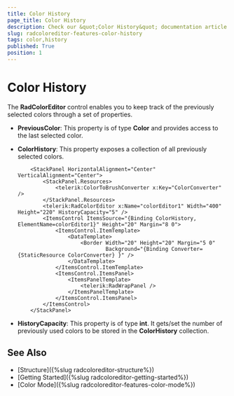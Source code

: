 ```yaml
---
title: Color History
page_title: Color History
description: Check our &quot;Color History&quot; documentation article for the RadColorEditor {{ site.framework_name }} control.
slug: radcoloreditor-features-color-history
tags: color,history
published: True
position: 1
---
```


# Color History

The __RadColorEditor__ control enables you to keep track of the previously selected colors through a set of properties.

* __PreviousColor__: This property is of type __Color__ and provides access to the last selected color.					

* __ColorHistory__: This property exposes a collection of all previously selected colors.						

	
	```XAML
		<StackPanel HorizontalAlignment="Center" VerticalAlignment="Center">
			<StackPanel.Resources>
				<telerik:ColorToBrushConverter x:Key="ColorConverter" />
			</StackPanel.Resources>
			<telerik:RadColorEditor x:Name="colorEditor1" Width="400" Height="220" HistoryCapacity="5" />
			<ItemsControl ItemsSource="{Binding ColorHistory, ElementName=colorEditor1}" Height="20" Margin="8 0">
				<ItemsControl.ItemTemplate>
					<DataTemplate>
						<Border Width="20" Height="20" Margin="5 0"
								Background="{Binding Converter={StaticResource ColorConverter} }" />
					</DataTemplate>
				</ItemsControl.ItemTemplate>
				<ItemsControl.ItemsPanel>
					<ItemsPanelTemplate>
						<telerik:RadWrapPanel />
					</ItemsPanelTemplate>
				</ItemsControl.ItemsPanel>
			</ItemsControl>
		</StackPanel>
	```					

* __HistoryCapacity__: This property is of type __int__. It gets/set the number of previously used colors to be stored in the __ColorHistory__ collection.					

## See Also
 * [Structure]({%slug radcoloreditor-structure%})
 * [Getting Started]({%slug radcoloreditor-getting-started%})
 * [Color Mode]({%slug radcoloreditor-features-color-mode%})